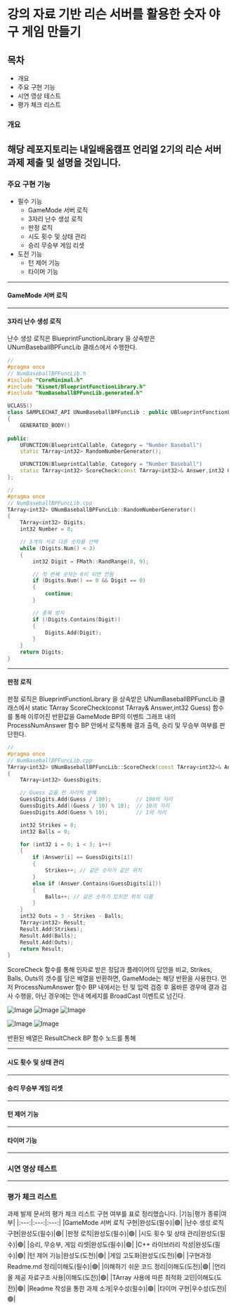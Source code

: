 # 강의 자료 기반 리슨 서버를 활용한 숫자 야구 게임 만들기


## 목차
- 개요
- 주요 구현 기능
- 시연 영상 테스트
- 평가 체크 리스트

### 개요
해당 레포지토리는 내일배움캠프 언리얼 2기의 리슨 서버 과제 제출 및 설명을 것입니다.
---
### 주요 구현 기능
- 필수 기능
  - GameMode 서버 로직
  - 3자리 난수 생성 로직
  - 판정 로직
  - 시도 횟수 및 상태 관리
  - 승리 무승부 게임 리셋
- 도전 기능
  - 턴 제어 기능
  - 타이머 기능
---  
#### GameMode 서버 로직

---
#### 3자리 난수 생성 로직

난수 생성 로직은 BlueprintFunctionLibrary 을 상속받은 UNumBaseballBPFuncLib 클래스에서 수행한다. 

```C++
// 
#pragma once
// NumBaseballBPFuncLib.h
#include "CoreMinimal.h"
#include "Kismet/BlueprintFunctionLibrary.h"
#include "NumBaseballBPFuncLib.generated.h"

UCLASS()
class SAMPLECHAT_API UNumBaseballBPFuncLib : public UBlueprintFunctionLibrary
{
	GENERATED_BODY()
	
public:
	UFUNCTION(BlueprintCallable, Category = "Number Baseball")
	static TArray<int32> RandomNumberGenerator();

	UFUNCTION(BlueprintCallable, Category = "Number Baseball")
	static TArray<int32> ScoreCheck(const TArray<int32>& Answer,int32 Guess);
};
```
```C++
// 
#pragma once
// NumBaseballBPFuncLib.cpp
TArray<int32> UNumBaseballBPFuncLib::RandomNumberGenerator()
{
	TArray<int32> Digits;
	int32 Number = 0;

	// 3개의 서로 다른 숫자를 선택
	while (Digits.Num() < 3)
	{
		int32 Digit = FMath::RandRange(0, 9);

		// 첫 번째 숫자는 0이 되면 안됨
		if (Digits.Num() == 0 && Digit == 0)
		{
			continue;
		}

		// 중복 방지
		if (!Digits.Contains(Digit))
		{
			Digits.Add(Digit);
		}
	}
	return Digits;
}

```
---
#### 판정 로직

판정 로직은 BlueprintFunctionLibrary 을 상속받은 UNumBaseballBPFuncLib 클래스에서  static TArray<int32> ScoreCheck(const TArray<int32>& Answer,int32 Guess) 함수를 통해 이루어진 반환값을 GameMode BP의 이벤트 그래프 내의 ProcessNumAnswer 함수 BP 안에서 로직통해 결과 출력, 승리 및 무승부 여부를 판단한다.

```C++
// 
#pragma once
// NumBaseballBPFuncLib.cpp
TArray<int32> UNumBaseballBPFuncLib::ScoreCheck(const TArray<int32>& Answer, int32 Guess)
{
	TArray<int32> GuessDigits;

	// Guess 값을 한 자리씩 분해
	GuessDigits.Add(Guess / 100);        // 100의 자리
	GuessDigits.Add((Guess / 10) % 10);  // 10의 자리
	GuessDigits.Add(Guess % 10);         // 1의 자리

	int32 Strikes = 0;
	int32 Balls = 0;

	for (int32 i = 0; i < 3; i++)
	{
		if (Answer[i] == GuessDigits[i])
		{
			Strikes++; // 같은 숫자가 같은 위치
		}
		else if (Answer.Contains(GuessDigits[i]))
		{
			Balls++; // 같은 숫자가 있지만 위치 다름
		}
	}
	int32 Outs = 3 - Strikes - Balls;
	TArray<int32> Result;
	Result.Add(Strikes);
	Result.Add(Balls);
	Result.Add(Outs);
	return Result;
}
```
ScoreCheck 함수를 통해 인자로 받은 정답과 플레이어의 답안을 비교, Strikes, Balls, Outs의 갯수를 담은 배열을 반환하면, GameMode는 해당 반환을 사용한다.
먼저 ProcessNumAnswer 함수 BP 내에서는 턴 및 입력 검증 후 옳바른 경우에 결과 검사 수행을, 아닌 경우에는 안내 메세지를 BroadCast 이벤트로 넘긴다.

![Image](https://github.com/user-attachments/assets/99a800f3-216a-4547-a24d-c79fd6f60c1d)
![Image](https://github.com/user-attachments/assets/8df25d47-39b8-454f-bcf4-b50ef2fdecbd)
![Image](https://github.com/user-attachments/assets/05ab0ecd-dae1-4f21-a983-94a3dd84c7b9)


![Image](https://github.com/user-attachments/assets/9c12e2d2-c464-4d82-bac9-d4a285a7f48c)
![Image](https://github.com/user-attachments/assets/5827c546-77be-4fbd-8b67-c85473df1ae5)

반환된 배열은 ResultCheck BP 함수 노드를 통해 

---
#### 시도 횟수 및 상태 관리

---
#### 승리 무승부 게임 리셋

---
#### 턴 제어 기능

---

#### 타이머 기능

---
### 시연 영상 테스트

---
### 평가 체크 리스트
과제 발제 문서의 평가 체크 리스트 구현 여부를 표로 정리했습니다.
|기능|평가 종류|여부|
|:---:|:---:|:---:|
|GameMode 서버 로직 구현|완성도(필수)|🟢|
|난수 생성 로직 구현|완성도(필수)|🟢|
|판정 로직|완성도(필수)|🟢|
|시도 횟수 및 상태 관리|완성도(필수)|🟢|
|승리, 무승부, 게임 리셋|완성도(필수)|🟢|
|C++ 라이브러리 작성|완성도(필수)|🟢|
|턴 제어 기능|완성도(도전)|🟢|
|게임 고도화|완성도(도전)|🟢|
|구현과정 Readme.md 정리|이해도(필수)|🟢|
|이해하기 쉬운 코드 정리|이해도(도전)|🟢|
|언리올 제공 자료구조 사용|이해도(도전)|🟢|
|TArray 사용에 따른 최적화 고민|이해도(도전)|🟢|
|Readme 작성을 통한 과제 소개|우수성(필수)|🟢|
|타이머 구현|우수성(도전)|🟢|
